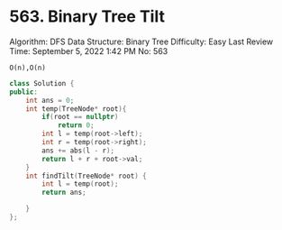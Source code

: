 # 563. Binary Tree Tilt

Algorithm: DFS
Data Structure: Binary Tree
Difficulty: Easy
Last Review Time: September 5, 2022 1:42 PM
No: 563

`O(n),O(n)`

```cpp
class Solution {
public:
    int ans = 0;
    int temp(TreeNode* root){
        if(root == nullptr)
            return 0;
        int l = temp(root->left);
        int r = temp(root->right);
        ans += abs(l - r);
        return l + r + root->val;
    }
    int findTilt(TreeNode* root) {
        int l = temp(root);
        return ans;

    }
};
```